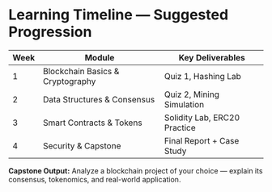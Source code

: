 # Learning Timeline — Suggested Progression

| Week | Module | Key Deliverables |
|------|---------|------------------|
| 1 | Blockchain Basics & Cryptography | Quiz 1, Hashing Lab |
| 2 | Data Structures & Consensus | Quiz 2, Mining Simulation |
| 3 | Smart Contracts & Tokens | Solidity Lab, ERC20 Practice |
| 4 | Security & Capstone | Final Report + Case Study |

**Capstone Output:** Analyze a blockchain project of your choice — explain its consensus, tokenomics, and real-world application.
